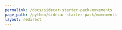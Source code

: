 ```yaml
---
permalink: /docs/sidecar-starter-pack-movements
page_path: /python/sidecar-starter-pack/movements
layout: redirect
---
```

